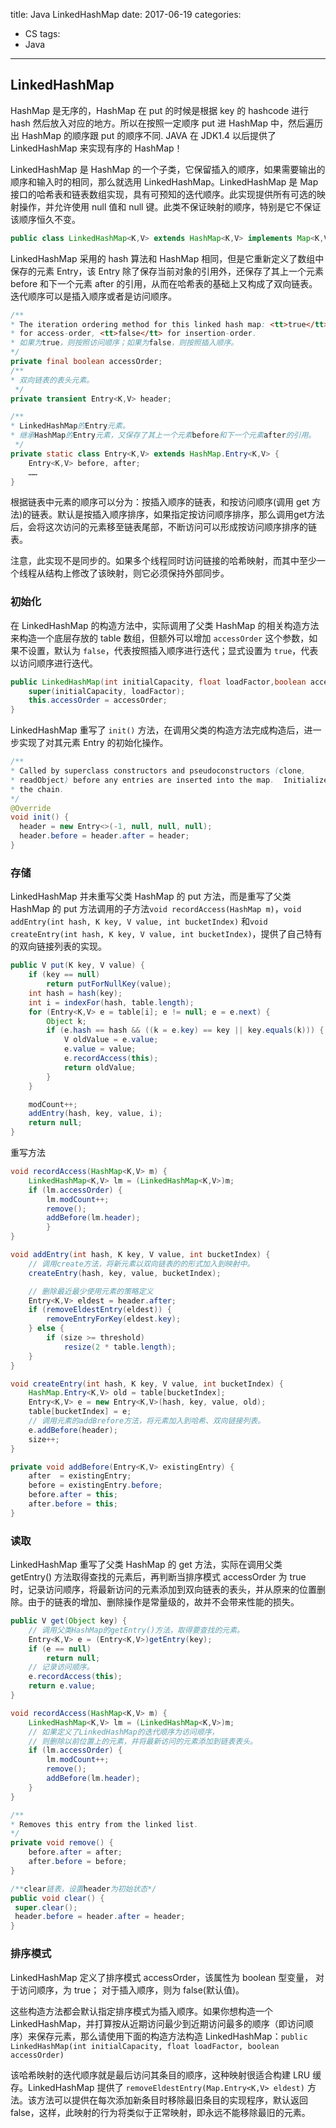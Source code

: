title: Java LinkedHashMap
date: 2017-06-19
categories:
- CS
tags:
- Java
---
## LinkedHashMap
HashMap 是无序的，HashMap 在 put 的时候是根据 key 的 hashcode 进行 hash 然后放入对应的地方。所以在按照一定顺序 put 进 HashMap 中，然后遍历出 HashMap 的顺序跟 put 的顺序不同.
JAVA 在 JDK1.4 以后提供了 LinkedHashMap 来实现有序的 HashMap！
<!-- more -->
LinkedHashMap 是 HashMap 的一个子类，它保留插入的顺序，如果需要输出的顺序和输入时的相同，那么就选用 LinkedHashMap。LinkedHashMap 是 Map 接口的哈希表和链表数组实现，具有可预知的迭代顺序。此实现提供所有可选的映射操作，并允许使用 null 值和 null 键。此类不保证映射的顺序，特别是它不保证该顺序恒久不变。
```java
public class LinkedHashMap<K,V> extends HashMap<K,V> implements Map<K,V> {}
```
LinkedHashMap 采用的 hash 算法和 HashMap 相同，但是它重新定义了数组中保存的元素 Entry，该 Entry 除了保存当前对象的引用外，还保存了其上一个元素 before 和下一个元素 after 的引用，从而在哈希表的基础上又构成了双向链表。迭代顺序可以是插入顺序或者是访问顺序。
```java
/**
* The iteration ordering method for this linked hash map: <tt>true</tt>
* for access-order, <tt>false</tt> for insertion-order.
* 如果为true，则按照访问顺序；如果为false，则按照插入顺序。
*/
private final boolean accessOrder;
/**
* 双向链表的表头元素。
 */
private transient Entry<K,V> header;

/**
* LinkedHashMap的Entry元素。
* 继承HashMap的Entry元素，又保存了其上一个元素before和下一个元素after的引用。
 */
private static class Entry<K,V> extends HashMap.Entry<K,V> {
    Entry<K,V> before, after;
    ……
}
```
根据链表中元素的顺序可以分为：按插入顺序的链表，和按访问顺序(调用 get 方法)的链表。默认是按插入顺序排序，如果指定按访问顺序排序，那么调用get方法后，会将这次访问的元素移至链表尾部，不断访问可以形成按访问顺序排序的链表。

注意，此实现不是同步的。如果多个线程同时访问链接的哈希映射，而其中至少一个线程从结构上修改了该映射，则它必须保持外部同步。

### 初始化
在 LinkedHashMap 的构造方法中，实际调用了父类 HashMap 的相关构造方法来构造一个底层存放的 table 数组，但额外可以增加 `accessOrder` 这个参数，如果不设置，默认为 `false`，代表按照插入顺序进行迭代；显式设置为 `true`，代表以访问顺序进行迭代。
```java
public LinkedHashMap(int initialCapacity, float loadFactor,boolean accessOrder) {
    super(initialCapacity, loadFactor);
    this.accessOrder = accessOrder;
}
```
LinkedHashMap 重写了 `init()` 方法，在调用父类的构造方法完成构造后，进一步实现了对其元素 Entry 的初始化操作。
```java
/**
* Called by superclass constructors and pseudoconstructors (clone,
* readObject) before any entries are inserted into the map.  Initializes
* the chain.
*/
@Override
void init() {
  header = new Entry<>(-1, null, null, null);
  header.before = header.after = header;
}
```

### 存储
LinkedHashMap 并未重写父类 HashMap 的 put 方法，而是重写了父类 HashMap 的 put 方法调用的子方法`void recordAccess(HashMap m)`，`void addEntry(int hash, K key, V value, int bucketIndex)` 和`void createEntry(int hash, K key, V value, int bucketIndex)`，提供了自己特有的双向链接列表的实现。
```java
public V put(K key, V value) {
    if (key == null)
        return putForNullKey(value);
    int hash = hash(key);
    int i = indexFor(hash, table.length);
    for (Entry<K,V> e = table[i]; e != null; e = e.next) {
        Object k;
        if (e.hash == hash && ((k = e.key) == key || key.equals(k))) {
            V oldValue = e.value;
            e.value = value;
            e.recordAccess(this);
            return oldValue;
        }
    }

    modCount++;
    addEntry(hash, key, value, i);
    return null;
}
```
重写方法
```java
void recordAccess(HashMap<K,V> m) {
    LinkedHashMap<K,V> lm = (LinkedHashMap<K,V>)m;
    if (lm.accessOrder) {
        lm.modCount++;
        remove();
        addBefore(lm.header);
        }
}

void addEntry(int hash, K key, V value, int bucketIndex) {
    // 调用create方法，将新元素以双向链表的的形式加入到映射中。
    createEntry(hash, key, value, bucketIndex);

    // 删除最近最少使用元素的策略定义
    Entry<K,V> eldest = header.after;
    if (removeEldestEntry(eldest)) {
        removeEntryForKey(eldest.key);
    } else {
        if (size >= threshold)
            resize(2 * table.length);
    }
}

void createEntry(int hash, K key, V value, int bucketIndex) {
    HashMap.Entry<K,V> old = table[bucketIndex];
    Entry<K,V> e = new Entry<K,V>(hash, key, value, old);
    table[bucketIndex] = e;
    // 调用元素的addBrefore方法，将元素加入到哈希、双向链接列表。
    e.addBefore(header);
    size++;
}

private void addBefore(Entry<K,V> existingEntry) {
    after  = existingEntry;
    before = existingEntry.before;
    before.after = this;
    after.before = this;
}
```

### 读取
LinkedHashMap 重写了父类 HashMap 的 get 方法，实际在调用父类 getEntry() 方法取得查找的元素后，再判断当排序模式 accessOrder 为 true 时，记录访问顺序，将最新访问的元素添加到双向链表的表头，并从原来的位置删除。由于的链表的增加、删除操作是常量级的，故并不会带来性能的损失。
```java
public V get(Object key) {
    // 调用父类HashMap的getEntry()方法，取得要查找的元素。
    Entry<K,V> e = (Entry<K,V>)getEntry(key);
    if (e == null)
        return null;
    // 记录访问顺序。
    e.recordAccess(this);
    return e.value;
}

void recordAccess(HashMap<K,V> m) {
    LinkedHashMap<K,V> lm = (LinkedHashMap<K,V>)m;
    // 如果定义了LinkedHashMap的迭代顺序为访问顺序，
    // 则删除以前位置上的元素，并将最新访问的元素添加到链表表头。
    if (lm.accessOrder) {
        lm.modCount++;
        remove();
        addBefore(lm.header);
    }
}

/**
* Removes this entry from the linked list.
*/
private void remove() {
    before.after = after;
    after.before = before;
}

/**clear链表，设置header为初始状态*/
public void clear() {
 super.clear();
 header.before = header.after = header;
}
```

### 排序模式
LinkedHashMap 定义了排序模式 accessOrder，该属性为 boolean 型变量，
对于访问顺序，为 true；
对于插入顺序，则为 false(默认值)。

这些构造方法都会默认指定排序模式为插入顺序。如果你想构造一个 LinkedHashMap，并打算按从近期访问最少到近期访问最多的顺序（即访问顺序）来保存元素，那么请使用下面的构造方法构造 LinkedHashMap：`public LinkedHashMap(int initialCapacity, float loadFactor, boolean accessOrder)`

该哈希映射的迭代顺序就是最后访问其条目的顺序，这种映射很适合构建 LRU 缓存。LinkedHashMap 提供了 `removeEldestEntry(Map.Entry<K,V> eldest)` 方法。该方法可以提供在每次添加新条目时移除最旧条目的实现程序，默认返回 false，这样，此映射的行为将类似于正常映射，即永远不能移除最旧的元素。
